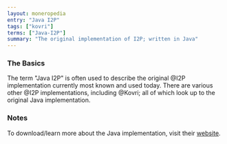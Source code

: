 ```yaml
---
layout: moneropedia
entry: "Java I2P"
tags: ["kovri"]
terms: ["Java-I2P"]
summary: "The original implementation of I2P; written in Java"
---
```


### The Basics

The term "Java I2P" is often used to describe the original @I2P implementation currently most known and used today. There are various other @I2P implementations, including @Kovri; all of which look up to the original Java implementation.

### Notes

To download/learn more about the Java implementation, visit their [website](https://geti2p.net/).
